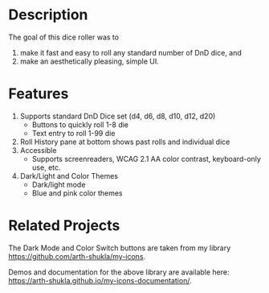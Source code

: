 # Description

The goal of this dice roller was to

1. make it fast and easy to roll any standard number of DnD dice, and
2. make an aesthetically pleasing, simple UI.

# Features

1. Supports standard DnD Dice set (d4, d6, d8, d10, d12, d20)
    - Buttons to quickly roll 1-8 die
    - Text entry to roll 1-99 die
2. Roll History pane at bottom shows past rolls and individual dice
3. Accessible
    - Supports screenreaders, WCAG 2.1 AA color contrast, keyboard-only use, etc.
4. Dark/Light and Color Themes
    - Dark/light mode
    - Blue and pink color themes

# Related Projects

The Dark Mode and Color Switch buttons are taken from my library https://github.com/arth-shukla/my-icons.

Demos and documentation for the above library are available here: https://arth-shukla.github.io/my-icons-documentation/.
